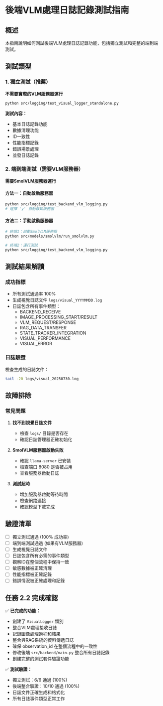 # 後端VLM處理日誌記錄測試指南

## 概述

本指南說明如何測試後端VLM處理日誌記錄功能，包括獨立測試和完整的端到端測試。

## 測試類型

### 1. 獨立測試（推薦）

**不需要實際的VLM服務器運行**

```bash
python src/logging/test_visual_logger_standalone.py
```

**測試內容：**
- 基本日誌記錄功能
- 數據清理功能
- ID一致性
- 性能指標記錄
- 錯誤場景處理
- 並發日誌記錄

### 2. 端到端測試（需要VLM服務器）

**需要SmolVLM服務器運行**

#### 方法一：自動啟動服務器
```bash
python src/logging/test_backend_vlm_logging.py
# 選擇 'y' 自動啟動服務器
```

#### 方法二：手動啟動服務器
```bash
# 終端1：啟動SmolVLM服務器
python src/models/smolvlm/run_smolvlm.py

# 終端2：運行測試
python src/logging/test_backend_vlm_logging.py
```

## 測試結果解讀

### 成功指標
- 所有測試通過率 100%
- 生成視覺日誌文件 `logs/visual_YYYYMMDD.log`
- 日誌包含所有事件類型：
  - BACKEND_RECEIVE
  - IMAGE_PROCESSING_START/RESULT
  - VLM_REQUEST/RESPONSE
  - RAG_DATA_TRANSFER
  - STATE_TRACKER_INTEGRATION
  - VISUAL_PERFORMANCE
  - VISUAL_ERROR

### 日誌驗證
檢查生成的日誌文件：
```bash
tail -20 logs/visual_20250730.log
```

## 故障排除

### 常見問題

1. **找不到視覺日誌文件**
   - 檢查 `logs/` 目錄是否存在
   - 確認日誌管理器正確初始化

2. **SmolVLM服務器啟動失敗**
   - 確認 `llama-server` 已安裝
   - 檢查端口 8080 是否被占用
   - 查看服務器啟動日誌

3. **測試超時**
   - 增加服務器啟動等待時間
   - 檢查網路連接
   - 確認模型下載完成

## 驗證清單

- [ ] 獨立測試通過 (100% 成功率)
- [ ] 端到端測試通過 (如果有VLM服務器)
- [ ] 生成視覺日誌文件
- [ ] 日誌包含所有必需的事件類型
- [ ] 觀察ID在整個流程中保持一致
- [ ] 敏感數據被正確清理
- [ ] 性能指標被正確記錄
- [ ] 錯誤情況被正確處理和記錄

## 任務 2.2 完成確認

✅ **已完成的功能：**
- 創建了 `VisualLogger` 類別
- 整合VLM處理接收日誌
- 記錄圖像處理過程和結果
- 整合與RAG系統的資料傳遞日誌
- 確保 observation_id 在整個流程中的一致性
- 修改後端 `src/backend/main.py` 整合所有日誌記錄
- 創建完整的測試套件驗證功能

✅ **測試驗證：**
- 獨立測試：6/6 通過 (100%)
- 後端整合驗證：10/10 通過 (100%)
- 日誌文件正確生成和格式化
- 所有日誌事件類型正常工作